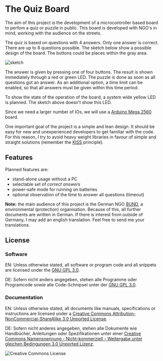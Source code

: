 # The Quiz Board

The aim of this project is the development of a microcontroller based
board to perfom a quiz or puzzle in public. This board is developed
with NGO's in mind, working with the audience on the streets.

The quiz is based on questions with 4 answers. Only one answer is
correct. There are up to 8 questions possible. The sketch below show
a possible design of the board. The buttons could be places within the gray area.

![sketch](https://raw.github.com/joede/quiz-board/master/docs/images/Puzzleboard-Sample--en.png)

The answer is given by pressing one of four buttons. The result is
shown immediately through a red or green LED. The puzzle is done as soon
as all questions got an answer. As an additional option, a time limit
can be enabled, so that all answers must be given within this time period.

To show the state of the operation of the board, a system wide yellow LED is planned.
The sketch above doesn't show this LED.

Since we need a larger number of IOs, we will use a
[Arduino Mega 2560](http://arduino.cc/en/Main/arduinoBoardMega2560)
board.

One important goal of the project is a simple and lean design. It should be easy
for new and unexperienced developers to get familiar with the code. For this
reason, I try to avoid heavy weight libraries in favour of simple and straight
solutions (remember the [KISS](http://en.wikipedia.org/wiki/KISS_principle)
principle).


## Features

Planned features are:

* stand-alone usage without a PC
* selectable set of *correct answers*
* power-safe mode for running on batteries
* optional observation of the time to answer all questions (timeout)

**Note:** the main audience of this project is the German NGO [BUND](http://www.bund.net),
a environmental (protection) organisation. Because of this, all further documents
are written in German. If there is interest from outside of Germany, I may
add an english translation. Feel free to send me your translations.


## License

### Software

EN: Unless otherwise stated, all software or program code and all snippets are licensed under the [GNU GPL 3.0](http://www.gnu.org/licenses/gpl).

DE: Sofern nicht anders angegeben, stehen alle Programme oder Programcode sowie alle Code-Schnipsel unter der [GNU GPL 3.0](http://www.gnu.org/licenses/gpl).

### Documentation

EN: Unless otherwise stated, all documents like manuals, specifications or instructions are licensed under a [Creative Commons Attribution-NonCommercial-ShareAlike 3.0 Unported License](href="http://creativecommons.org/licenses/by-nc-sa/3.0/).

DE: Sofern nicht anderes angegeben, stehen alle Dokumente wie Handbücher, Anleitungen oder Spezifikationen unter einer [Creative Commons Namensnennung - Nicht-kommerziell - Weitergabe unter gleichen Bedingungen 3.0 Unported Lizenz](http://creativecommons.org/licenses/by-nc-sa/3.0/deed.de").

![Creative Commons License](http://i.creativecommons.org/l/by-nc-sa/3.0/88x31.png)
